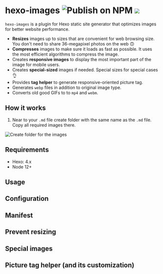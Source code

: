 # hexo-images ![Publish on NPM](https://github.com/sergeyzwezdin/hexo-images/workflows/Publish%20on%20NPM/badge.svg?branch=master) ![](https://img.shields.io/npm/v/hexo-images)

`hexo-images` is a plugin for Hexo static site generator that optimizes images for better website performance.

* **Resizes** images up to sizes that are convenient for web browsing size. You don't need to share 36-megapixel photos on the web 🙃
* **Compresses** images to make sure it loads as fast as possible. It uses the most efficient algorithms to compress the image.
* Creates **responsive images** to display the most important part of the image for mobile users.
* Creates **special-sized** images if needed. Special sizes for special cases 👌
* Provides **tag helper** to generate responsive-oriented picture tag.
* Generates `webp` files in addition to original image type.
* Converts old good GIFs to to `mp4` and `webm`. 

## How it works

1. Near to your `.md` file create folder with the same name as the `.md` file. Copy all required images there.

![Create folder for the images](https://user-images.githubusercontent.com/800755/81404299-9286b600-914e-11ea-9120-6bc2efe0cf9b.png)




## Requirements

- Hexo: 4.x
- Node 12+

## Usage

## Configuration

## Manifest

## Prevent resizing

## Special images

## Picture tag helper (and its customization)
